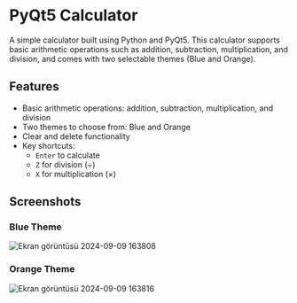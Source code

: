 # PyQt5 Calculator

A simple calculator built using Python and PyQt5. This calculator supports basic arithmetic operations such as addition, subtraction, multiplication, and division, and comes with two selectable themes (Blue and Orange).

## Features
- Basic arithmetic operations: addition, subtraction, multiplication, and division
- Two themes to choose from: Blue and Orange
- Clear and delete functionality
- Key shortcuts: 
  - `Enter` to calculate
  - `Z` for division (÷)
  - `X` for multiplication (×)

## Screenshots
### Blue Theme
![Ekran görüntüsü 2024-09-09 163808](https://github.com/user-attachments/assets/5268b764-febf-4fee-9e62-56fe7fc3a910)


### Orange Theme
![Ekran görüntüsü 2024-09-09 163816](https://github.com/user-attachments/assets/dc0aa182-0162-46dc-b813-74d425ae08f8)
